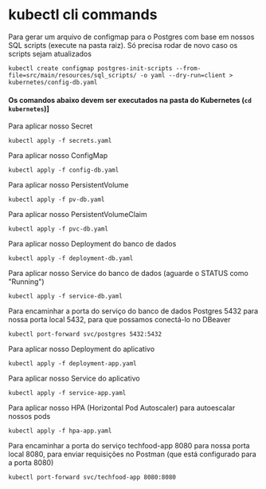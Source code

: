 # kubectl cli commands

Para gerar um arquivo de configmap para o Postgres com base em nossos SQL scripts (execute na pasta raiz). Só precisa rodar de novo caso os scripts sejam atualizados

```
kubectl create configmap postgres-init-scripts --from-file=src/main/resources/sql_scripts/ -o yaml --dry-run=client > kubernetes/config-db.yaml
```

#### Os comandos abaixo devem ser executados na pasta do Kubernetes (`cd kubernetes`)]

Para aplicar nosso Secret

```
kubectl apply -f secrets.yaml
```

Para aplicar nosso ConfigMap

```
kubectl apply -f config-db.yaml
```

Para aplicar nosso PersistentVolume

```
kubectl apply -f pv-db.yaml
```

Para aplicar nosso PersistentVolumeClaim

```
kubectl apply -f pvc-db.yaml
```

Para aplicar nosso Deployment do banco de dados

```
kubectl apply -f deployment-db.yaml
```

Para aplicar nosso Service do banco de dados (aguarde o STATUS como "Running")

```
kubectl apply -f service-db.yaml
```

Para encaminhar a porta do serviço do banco de dados Postgres 5432 para nossa porta local 5432, para que possamos conectá-lo no DBeaver

```
kubectl port-forward svc/postgres 5432:5432
```

Para aplicar nosso Deployment do aplicativo

```
kubectl apply -f deployment-app.yaml
```

Para aplicar nosso Service do aplicativo

```
kubectl apply -f service-app.yaml
```

Para aplicar nosso HPA (Horizontal Pod Autoscaler) para autoescalar nossos pods

```
kubectl apply -f hpa-app.yaml
```

Para encaminhar a porta do serviço techfood-app 8080 para nossa porta local 8080, para enviar requisições no Postman (que está configurado para a porta 8080)

```
kubectl port-forward svc/techfood-app 8080:8080
```
